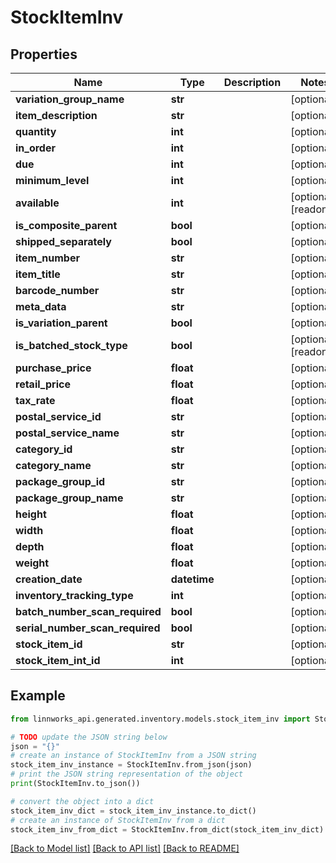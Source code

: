# StockItemInv


## Properties

Name | Type | Description | Notes
------------ | ------------- | ------------- | -------------
**variation_group_name** | **str** |  | [optional] 
**item_description** | **str** |  | [optional] 
**quantity** | **int** |  | [optional] 
**in_order** | **int** |  | [optional] 
**due** | **int** |  | [optional] 
**minimum_level** | **int** |  | [optional] 
**available** | **int** |  | [optional] [readonly] 
**is_composite_parent** | **bool** |  | [optional] 
**shipped_separately** | **bool** |  | [optional] 
**item_number** | **str** |  | [optional] 
**item_title** | **str** |  | [optional] 
**barcode_number** | **str** |  | [optional] 
**meta_data** | **str** |  | [optional] 
**is_variation_parent** | **bool** |  | [optional] 
**is_batched_stock_type** | **bool** |  | [optional] [readonly] 
**purchase_price** | **float** |  | [optional] 
**retail_price** | **float** |  | [optional] 
**tax_rate** | **float** |  | [optional] 
**postal_service_id** | **str** |  | [optional] 
**postal_service_name** | **str** |  | [optional] 
**category_id** | **str** |  | [optional] 
**category_name** | **str** |  | [optional] 
**package_group_id** | **str** |  | [optional] 
**package_group_name** | **str** |  | [optional] 
**height** | **float** |  | [optional] 
**width** | **float** |  | [optional] 
**depth** | **float** |  | [optional] 
**weight** | **float** |  | [optional] 
**creation_date** | **datetime** |  | [optional] 
**inventory_tracking_type** | **int** |  | [optional] 
**batch_number_scan_required** | **bool** |  | [optional] 
**serial_number_scan_required** | **bool** |  | [optional] 
**stock_item_id** | **str** |  | [optional] 
**stock_item_int_id** | **int** |  | [optional] 

## Example

```python
from linnworks_api.generated.inventory.models.stock_item_inv import StockItemInv

# TODO update the JSON string below
json = "{}"
# create an instance of StockItemInv from a JSON string
stock_item_inv_instance = StockItemInv.from_json(json)
# print the JSON string representation of the object
print(StockItemInv.to_json())

# convert the object into a dict
stock_item_inv_dict = stock_item_inv_instance.to_dict()
# create an instance of StockItemInv from a dict
stock_item_inv_from_dict = StockItemInv.from_dict(stock_item_inv_dict)
```
[[Back to Model list]](../README.md#documentation-for-models) [[Back to API list]](../README.md#documentation-for-api-endpoints) [[Back to README]](../README.md)


